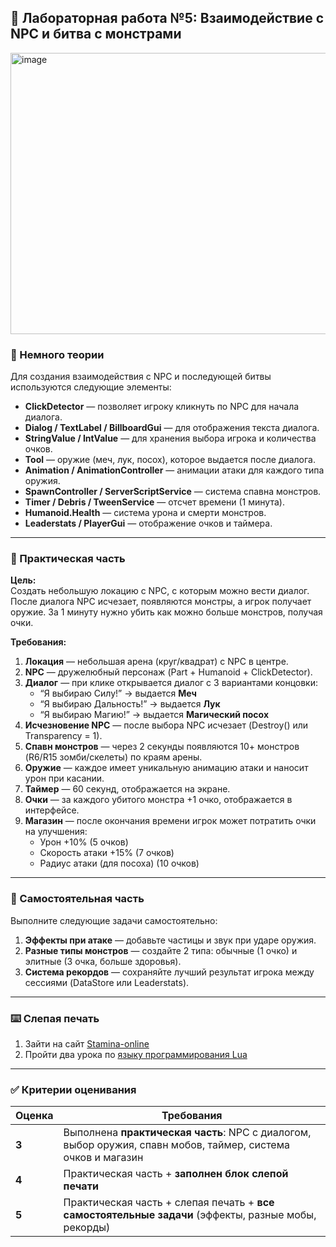 ## 🧪 Лабораторная работа №5: Взаимодействие с NPC и битва с монстрами

<img width="807" height="450" alt="image" src="https://github.com/user-attachments/assets/8feb0f32-e01a-4e36-9e1f-846c84ae29f8" />

### 📘 Немного теории

Для создания взаимодействия с NPC и последующей битвы используются следующие элементы:

- **ClickDetector** — позволяет игроку кликнуть по NPC для начала диалога.
- **Dialog / TextLabel / BillboardGui** — для отображения текста диалога.
- **StringValue / IntValue** — для хранения выбора игрока и количества очков.
- **Tool** — оружие (меч, лук, посох), которое выдается после диалога.
- **Animation / AnimationController** — анимации атаки для каждого типа оружия.
- **SpawnController / ServerScriptService** — система спавна монстров.
- **Timer / Debris / TweenService** — отсчет времени (1 минута).
- **Humanoid.Health** — система урона и смерти монстров.
- **Leaderstats / PlayerGui** — отображение очков и таймера.

---

### 🔨 Практическая часть

**Цель:**  
Создать небольшую локацию с NPC, с которым можно вести диалог. После диалога NPC исчезает, появляются монстры, а игрок получает оружие. За 1 минуту нужно убить как можно больше монстров, получая очки.

**Требования:**

1. **Локация** — небольшая арена (круг/квадрат) с NPC в центре.
2. **NPC** — дружелюбный персонаж (Part + Humanoid + ClickDetector).
3. **Диалог** — при клике открывается диалог с 3 вариантами концовки:
   - “Я выбираю Силу!” → выдается **Меч**
   - “Я выбираю Дальность!” → выдается **Лук**
   - “Я выбираю Магию!” → выдается **Магический посох**
4. **Исчезновение NPC** — после выбора NPC исчезает (Destroy() или Transparency = 1).
5. **Спавн монстров** — через 2 секунды появляются 10+ монстров (R6/R15 зомби/скелеты) по краям арены.
6. **Оружие** — каждое имеет уникальную анимацию атаки и наносит урон при касании.
7. **Таймер** — 60 секунд, отображается на экране.
8. **Очки** — за каждого убитого монстра +1 очко, отображается в интерфейсе.
9. **Магазин** — после окончания времени игрок может потратить очки на улучшения:
   - Урон +10% (5 очков)
   - Скорость атаки +15% (7 очков)
   - Радиус атаки (для посоха) (10 очков)

---

### 🧩 Самостоятельная часть

Выполните следующие задачи самостоятельно:

1. **Эффекты при атаке** — добавьте частицы и звук при ударе оружия.
2. **Разные типы монстров** — создайте 2 типа: обычные (1 очко) и элитные (3 очка, больше здоровья).
3. **Система рекордов** — сохраняйте лучший результат игрока между сессиями (DataStore или Leaderstats).

---

### ⌨️ Слепая печать 

1. Зайти на сайт [Stamina-online](https://stamina-online.com/)
2. Пройти два урока по [языку программирования Lua](https://stamina-online.com/ru/workout/programming/21)

---

### ✅ Критерии оценивания

| Оценка | Требования |
|--------|------------|
| **3**  | Выполнена **практическая часть**: NPC с диалогом, выбор оружия, спавн мобов, таймер, система очков и магазин |
| **4**  | Практическая часть + **заполнен блок слепой печати** |
| **5**  | Практическая часть + слепая печать + **все самостоятельные задачи** (эффекты, разные мобы, рекорды) |
